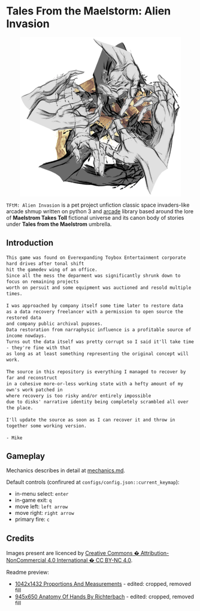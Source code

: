# Tales From the Maelstorm: Alien Invasion

<p align="center">
    <img src="./docs/imgs/archetype.png" alt="arc" width="430" style="display: block; margin: auto; "/>
</p>

`TFtM: Alien Invasion` is a pet project unfiction classic space invaders-like arcade shmup written on python 3 and [arcade](https://github.com/pythonarcade/arcade) library based around the lore of **Maelstrom Takes Toll** fictional universe and its canon body of stories under **Tales from the Maelstrom** umbrella.

## Introduction
```
This game was found on Everexpanding Toybox Entertainment corporate hard drives after tonal shift
hit the gamedev wing of an office.
Since all the mess the deparment was significantly shrunk down to focus on remaining projects
worth on persuit and some equipment was auctioned and resold multiple times.

I was approached by company itself some time later to restore data
as a data recovery freelancer with a permission to open source the restored data
and company public archival puposes.
Data restoration from narraphysic influence is a profitable source of income nowdays.
Turns out the data itself was pretty corrupt so I said it'll take time - they're fine with that
as long as at least something representing the original concept will work.

The source in this repository is everything I managed to recover by far and reconstruct
in a cohesive more-or-less working state with a hefty amount of my own's work patched in
where recovery is too risky and/or entirely impossible
due to disks' narrative identity being completely scrambled all over the place.

I'll update the source as soon as I can recover it and throw in together some working version.

- Mike
```

## Gameplay

Mechanics describes in detail at [mechanics.md](docs/mechanics.md).

Default controls (confirured at `configs/config.json::current_keymap`):

- in-menu select: `enter`
- in-game exit: `q`
- move left: `left arrow`
- move right: `right arrow`
- primary fire: `c`

## Credits

Images present are licenced by [Creative Commons � Attribution-NonCommercial 4.0 International � CC BY-NC 4.0](https://creativecommons.org/licenses/by-nc/4.0).

Readme preview:
- [1042x1432 Proportions And Measurements](http://getdrawings.com/get-drawing#hand-anatomy-drawing-37.jpg) - edited: cropped, removed fill
- [945x650 Anatomy Of Hands By Richterbach](http://getdrawings.com/get-drawing#hand-anatomy-drawing-52.jpg) - edited: cropped, removed fill
